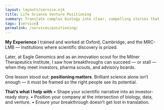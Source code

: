 ```yaml
---
layout: layouts/service.njk
title: Life Science Venture Positioning
summary: Translate complex biology into clear, compelling stories that resonate with investors and partners.
tags: [service]
permalink: /services/positioning/
---
```


**My Experience**
I trained and worked at Oxford, Cambridge, and the MRC-LMB — institutions where scientific discovery is prized.

Later, at Eagle Genomics and as an innovation scout for the Milner Therapeutics Institute, I saw how breakthroughs can succeed — or stall — when they meet investors, pharma scouts, and advisory boards.

One lesson stood out: **positioning matters**. Brilliant science alone isn’t enough — it must be framed so the right people see its potential.

**That’s what I help with**
	•	Shape your scientific narrative into an investor-ready story.
	•	Position your company at the intersection of biology, data, and venture.
	•	Ensure your breakthrough doesn’t get lost in translation.